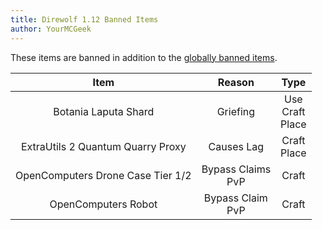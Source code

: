 ```yaml
---
title: Direwolf 1.12 Banned Items
author: YourMCGeek
---
```


These items are banned in addition to the [globally banned items](_index.md).

| Item | Reason | Type |
|:----:|:------:|:----:|
| Botania Laputa Shard | Griefing | Use<br>Craft<br>Place |
| ExtraUtils 2 Quantum Quarry Proxy | Causes Lag | Craft<br>Place |
| OpenComputers Drone Case Tier 1/2 | Bypass Claims<br>PvP | Craft |
| OpenComputers Robot | Bypass Claim<br>PvP | Craft |